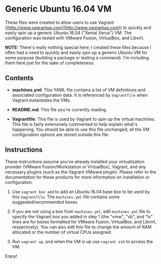 # Generic Ubuntu 16.04 VM

These files were created to allow users to use Vagrant ([http://www.vagrantup.com](http://www.vagrantup.com)) to quickly and  easily spin up a generic Ubuntu 16.04 ("Xenial Xerus") VM. The configuration was tested with VMware Fusion, VirtualBox, and Libvirt.

**NOTE:** There's really nothing special here; I created these files because I often had a need to quickly and easily spin up a generic Ubuntu VM for some purpose (building a package or testing a command). I'm including them here just for the sake of completeness.

## Contents

* **machines.yml**: This YAML file contains a list of VM definitions and associated configuration data. It is referenced by `Vagrantfile` when Vagrant instantiates the VMs.

* **README.md**: This file you're currently reading.

* **Vagrantfile**: This file is used by Vagrant to spin up the virtual machines. This file is fairly extensively commented to help explain what's happening. You should be able to use this file unchanged; all the VM configuration options are stored outside this file.

## Instructions

These instructions assume you've already installed your virtualization provider (VMware Fusion/Workstation or VirtualBox), Vagrant, and any necessary plugins (such as the Vagrant VMware plugin). Please refer to the documentation for those products for more information on installation or configuration.

1. Use `vagrant box add` to add an Ubuntu 16.04 base box to be used by this `Vagrantfile`. The `machines.yml` file contains some suggested/recommended boxes.

2. If you are not using a box from `machines.yml`, edit `machines.yml` file to specify the Vagrant box you added in step 1 (the "vmw", "vb", and "lv" lines are for boxes formatted for VMware Fusion, VirtualBox, and Libvirt, respectively). You can also edit this file to change the amount of RAM allocated or the number of virtual CPUs assigned.

3. Run `vagrant up`, and when the VM is up use `vagrant ssh` to access the VM.

Enjoy!
